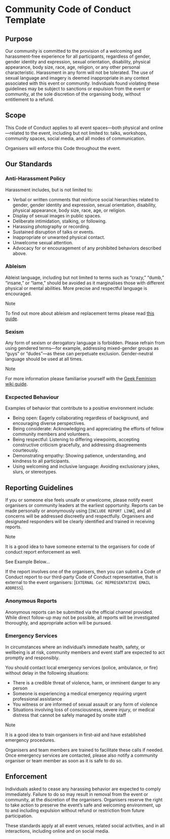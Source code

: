 <!-- #! code_of_conduct_template.md

  document-meta:
    - version: 0.1
    - status:  complete
    - updated: 15/09/2025
-->

# Community Code of Conduct Template

## Purpose

Our community is committed to the provision of a welcoming and harassment-free experience for all participants, regardless of gender, gender identity and expression, sexual orientation, disability, physical appearance, body size, race, age, religion, or any other personal characteristic. Harassment in any form will not be tolerated. The use of sexual language and imagery is deemed inappropriate in any context associated with this event or community. Individuals found violating these guidelines may be subject to sanctions or expulsion from the event or community, at the sole discretion of the organising body, without entitlement to a refund.

## Scope

This Code of Conduct applies to all event spaces—both physical and online—related to the event, including but not limited to: talks, workshops, 
community spaces, social media, and all modes of communication.

Organisers will enforce this Code throughout the event.

## Our Standards

### Anti-Harassment Policy

Harassment includes, but is not limited to:
  - Verbal or written comments that reinforce social hierarchies related to gender, gender identity and expression, sexual orientation, disability, physical appearance, body size, race, age, or religion.
  - Display of sexual images in public spaces.
  - Deliberate intimidation, stalking, or following.
  - Harassing photography or recording.
  - Sustained disruption of talks or events.
  - Inappropriate or unwanted physical contact.
  - Unwelcome sexual attention.
  - Advocacy for or encouragement of any prohibited behaviors described above.

### Ableism

Ableist language, including but not limited to terms such as “crazy,” “dumb,” “insane,” or “lame,” should be avoided as it marginalises those with different physical or mental abilities. More precise and respectful language is encouraged.

> [!NOTE]
> To find out more about ableism and replacement terms please read [this guide](https://www.autistichoya.com/p/ableist-words-and-terms-to-avoid.html).
>

### Sexism

Any form of sexism or derogatory language is forbidden. Please refrain from using gendered terms—for example, addressing mixed-gender groups as “guys” or “dudes”—as these can perpetuate exclusion. Gender-neutral language should be used at all times.

> [!NOTE]
> For more information please familiarise yourself with the [Geek Feminism wiki guide](http://geekfeminism.wikia.com/wiki/Nonsexist_language).
>

### Excpected Behaviour

Examples of behavior that contribute to a positive environment include:
  - Being open: Eagerly collaborating regardless of background, and encouraging diverse perspectives.
  - Being considerate: Acknowledging and appreciating the efforts of fellow community members and volunteers.
  - Being respectful: Listening to differing viewpoints, accepting constructive criticism gracefully, and addressing disagreements courteously.
  - Demonstrating empathy: Showing patience, understanding, and kindness to all participants.
  - Using welcoming and inclusive language: Avoiding exclusionary jokes, slurs, or stereotypes.

## Reporting Guidelines

If you or someone else feels unsafe or unwelcome, please notify event organisers or community leaders at the earliest opportunity. Reports can be made personally or anonymously using [`INCLUDE REPORT LINK`], and all concerns will be addressed discreetly and respectfully. Organisers and designated responders will be clearly identified and trained in receiving reports.

> [!NOTE]
> It is a good idea to have someone external to the organisers for code of conduct report enforcement as well.
>
> See Example Below...
>

If the report involves one of the organisers, then you can submit a Code of Conduct report to our third-party Code of Conduct representative, that is external to the event organisers: [`EXTERNAL CoC REPRESENTATIVE EMAIL ADDRESS`].

### Anonymous Reports

Anonymous reports can be submitted via the official channel provided. While direct follow-up may not be possible, all reports will be investigated thoroughly, and appropriate action will be pursued.

### Emergency Services

In circumstances where an individual’s immediate health, safety, or wellbeing is at risk, community members and event staff are expected to act promptly and responsibly.

You should contact local emergency services (police, ambulance, or fire) without delay in the following situations:
  - There is a credible threat of violence, harm, or imminent danger to any person
  - Someone is experiencing a medical emergency requiring urgent professional assistance
  - You witness or are informed of sexual assault or any form of violence
  - Situations involving loss of consciousness, severe injury, or medical distress that cannot be safely managed by onsite staff

> [!NOTE]
> It is a good idea to train organisers in first-aid and have established emergency procedures.
>

Organisers and team members are trained to facilitate these calls if needed. Once emergency services are contacted, please also notify a community organiser or team member as soon as it is safe to do so.

## Enforcement

Individuals asked to cease any harassing behavior are expected to comply immediately. Failure to do so may result in removal from the event or community, at the discretion of the organisers. Organisers reserve the right to take action to preserve the event’s safe and welcoming environment, up to and including expulsion without refund or restriction from future participation.

These standards apply at all event venues, related social activities, and in all interactions, including online and on social media.


